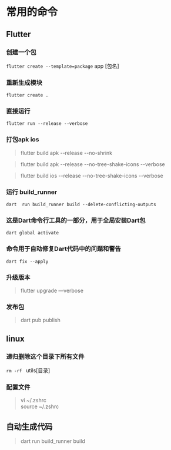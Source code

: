 # 常用的命令

## Flutter
### 创建一个包
 `flutter create --template=package` app [包名]
 
### 重新生成模块
`flutter create .`

###  直接运行
`flutter run --release --verbose`

###  打包apk ios
> flutter build apk --release --no-shrink

> flutter build  apk  --release --no-tree-shake-icons --verbose

> flutter build ios --release --no-tree-shake-icons --verbose


###  运行 build_runner
`dart  run build_runner build --delete-conflicting-outputs`

### 这是Dart命令行工具的一部分，用于全局安装Dart包

`dart global activate`

### 命令用于自动修复Dart代码中的问题和警告

`dart fix --apply`

### 升级版本
> flutter upgrade —verbose

### 发布包
> dart pub publish
## linux
### 递归删除这个目录下所有文件
`rm -rf ` utils[目录]
### 配置文件
> vi ~/.zshrc   
> source ~/.zshrc   


## 自动生成代码
>dart run build_runner build
